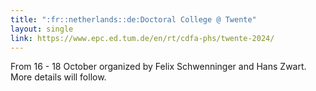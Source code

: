 ```yaml
---
title: ":fr::netherlands::de:Doctoral College @ Twente"
layout: single
link: https://www.epc.ed.tum.de/en/rt/cdfa-phs/twente-2024/
---
```


From 16 - 18 October organized by Felix Schwenninger and Hans Zwart. More details will follow.  
